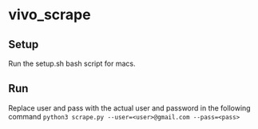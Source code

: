 # vivo_scrape
## Setup
Run the setup.sh bash script for macs.

## Run
Replace user and pass with the actual user and password in the following command
`python3 scrape.py --user=<user>@gmail.com --pass=<pass>`
